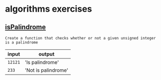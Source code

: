 # algorithms exercises

## [isPalindrome](https://github.com/NICOLASTOBON/algorithms/blob/main/isPalindrome.c)

`Create a function that checks whether or not a given unsigned integer is a palindrome`

input | output
----- | -------
`12121` | 'Is palindrome'
`233` | 'Not is palindrome'
